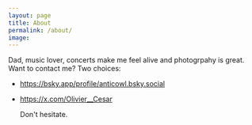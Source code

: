 ```yaml
---
layout: page
title: About
permalink: /about/
image:
---
```


Dad, music lover, concerts make me feel alive and photogrpahy is great.
Want to contact me? Two choices:

* https://bsky.app/profile/anticowl.bsky.social
* https://x.com/Olivier__Cesar

  Don't hesitate.
